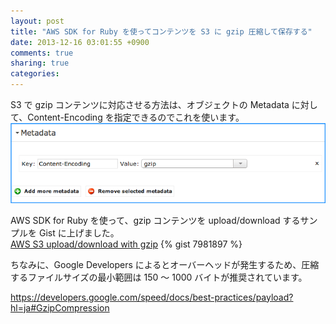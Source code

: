 ```yaml
---
layout: post
title: "AWS SDK for Ruby を使ってコンテンツを S3 に gzip 圧縮して保存する"
date: 2013-12-16 03:01:55 +0900
comments: true
sharing: true
categories: 
---
```


S3 で gzip コンテンツに対応させる方法は、オブジェクトの Metadata に対して、Content-Encoding を指定できるのでこれを使います。
![s3-metadata](/images/posts/2014-12-16/s3-metadata.png)

AWS SDK for Ruby を使って、gzip コンテンツを upload/download するサンプルを Gist に上げました。<br>
<a href="https://gist.github.com/yamayo/7981897" target="_blank">AWS S3 upload/download with gzip</a>
{% gist 7981897 %}

ちなみに、Google Developers によるとオーバーヘッドが発生するため、圧縮するファイルサイズの最小範囲は 150 〜 1000 バイトが推奨されています。<br>

<a href="https://developers.google.com/speed/docs/best-practices/payload?hl=ja#GzipCompression" target="_blank">https://developers.google.com/speed/docs/best-practices/payload?hl=ja#GzipCompression</a>
